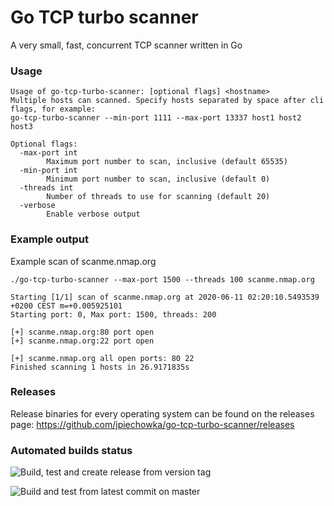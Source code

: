 # Go TCP turbo scanner
A very small, fast, concurrent TCP scanner written in Go

### Usage
```
Usage of go-tcp-turbo-scanner: [optional flags] <hostname>
Multiple hosts can scanned. Specify hosts separated by space after cli flags, for example:
go-tcp-turbo-scanner --min-port 1111 --max-port 13337 host1 host2 host3

Optional flags:
  -max-port int
        Maximum port number to scan, inclusive (default 65535)
  -min-port int
        Minimum port number to scan, inclusive (default 0)
  -threads int
        Number of threads to use for scanning (default 20)
  -verbose
        Enable verbose output
```

### Example output
Example scan of scanme.nmap.org
```
./go-tcp-turbo-scanner --max-port 1500 --threads 100 scanme.nmap.org

Starting [1/1] scan of scanme.nmap.org at 2020-06-11 02:20:10.5493539 +0200 CEST m=+0.005925101
Starting port: 0, Max port: 1500, threads: 200

[+] scanme.nmap.org:80 port open
[+] scanme.nmap.org:22 port open

[+] scanme.nmap.org all open ports: 80 22
Finished scanning 1 hosts in 26.9171835s
```

### Releases
Release binaries for every operating system can be found on the releases page:
https://github.com/jpiechowka/go-tcp-turbo-scanner/releases

### Automated builds status
![Build, test and create release from version tag](https://github.com/jpiechowka/go-tcp-turbo-scanner/workflows/Build,%20test%20and%20create%20release%20from%20version%20tag/badge.svg)

![Build and test from latest commit on master](https://github.com/jpiechowka/go-tcp-turbo-scanner/workflows/Build%20and%20test%20from%20latest%20commit%20on%20master/badge.svg)
